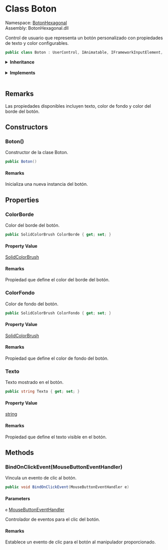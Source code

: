 # <a id="BotonHexagonal_Boton"></a> Class Boton

Namespace: [BotonHexagonal](BotonHexagonal.md)  
Assembly: BotonHexagonal.dll  

Control de usuario que representa un botón personalizado con propiedades de texto y color configurables.

```csharp
public class Boton : UserControl, IAnimatable, IFrameworkInputElement, IInputElement, ISupportInitialize, IQueryAmbient, IAddChild
```

<Details>
<Summary><strong>Inheritance</strong></Summary>

[object](https://learn.microsoft.com/dotnet/api/system.object) ← 
[DispatcherObject](https://learn.microsoft.com/dotnet/api/system.windows.threading.dispatcherobject) ← 
[DependencyObject](https://learn.microsoft.com/dotnet/api/system.windows.dependencyobject) ← 
[Visual](https://learn.microsoft.com/dotnet/api/system.windows.media.visual) ← 
[UIElement](https://learn.microsoft.com/dotnet/api/system.windows.uielement) ← 
[FrameworkElement](https://learn.microsoft.com/dotnet/api/system.windows.frameworkelement) ← 
[Control](https://learn.microsoft.com/dotnet/api/system.windows.controls.control) ← 
[ContentControl](https://learn.microsoft.com/dotnet/api/system.windows.controls.contentcontrol) ← 
[UserControl](https://learn.microsoft.com/dotnet/api/system.windows.controls.usercontrol) ← 
[Boton](BotonHexagonal.Boton.md)

</Details><br>

<Details>
<Summary><strong>Implements</strong></Summary>

[IAnimatable](https://learn.microsoft.com/dotnet/api/system.windows.media.animation.ianimatable), 
[IFrameworkInputElement](https://learn.microsoft.com/dotnet/api/system.windows.iframeworkinputelement), 
[IInputElement](https://learn.microsoft.com/dotnet/api/system.windows.iinputelement), 
[ISupportInitialize](https://learn.microsoft.com/dotnet/api/system.componentmodel.isupportinitialize), 
[IQueryAmbient](https://learn.microsoft.com/dotnet/api/system.windows.markup.iqueryambient), 
[IAddChild](https://learn.microsoft.com/dotnet/api/system.windows.markup.iaddchild)

</Details><br>

## Remarks

Las propiedades disponibles incluyen texto, color de fondo y color del borde del botón.

## Constructors

### <a id="BotonHexagonal_Boton__ctor"></a> Boton\(\)

Constructor de la clase Boton.

```csharp
public Boton()
```

#### Remarks

Inicializa una nueva instancia del botón.

## Properties

### <a id="BotonHexagonal_Boton_ColorBorde"></a> ColorBorde

Color del borde del botón.

```csharp
public SolidColorBrush ColorBorde { get; set; }
```

#### Property Value

 [SolidColorBrush](https://learn.microsoft.com/dotnet/api/system.windows.media.solidcolorbrush)

#### Remarks

Propiedad que define el color del borde del botón.

### <a id="BotonHexagonal_Boton_ColorFondo"></a> ColorFondo

Color de fondo del botón.

```csharp
public SolidColorBrush ColorFondo { get; set; }
```

#### Property Value

 [SolidColorBrush](https://learn.microsoft.com/dotnet/api/system.windows.media.solidcolorbrush)

#### Remarks

Propiedad que define el color de fondo del botón.

### <a id="BotonHexagonal_Boton_Texto"></a> Texto

Texto mostrado en el botón.

```csharp
public string Texto { get; set; }
```

#### Property Value

 [string](https://learn.microsoft.com/dotnet/api/system.string)

#### Remarks

Propiedad que define el texto visible en el botón.

## Methods

### <a id="BotonHexagonal_Boton_BindOnClickEvent_System_Windows_Input_MouseButtonEventHandler_"></a> BindOnClickEvent\(MouseButtonEventHandler\)

Vincula un evento de clic al botón.

```csharp
public void BindOnClickEvent(MouseButtonEventHandler e)
```

#### Parameters

`e` [MouseButtonEventHandler](https://learn.microsoft.com/dotnet/api/system.windows.input.mousebuttoneventhandler)

Controlador de eventos para el clic del botón.

#### Remarks

Establece un evento de clic para el botón al manipulador proporcionado.


